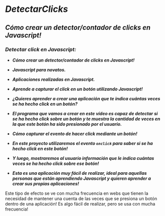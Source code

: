 # **_DetectarClicks_**

## **_Cómo crear un detector/contador de clicks en Javascript!_**

### **_Detectar click en Javascript:_**

- **_Cómo crear un detector/contador de clicks en Javascript!_**
  
- **_Javascript para novatos._**
  
- **_Aplicaciones realizadas en Javascript._**
  
- **_Aprende a capturar el click en un botón utilizando Javascript!_**

- **_¿Quieres aprender a crear una aplicación que te indica cuántas veces se ha hecho click en un botón?_**

- **_El programa que vamos a crear en este vídeo es capaz de detectar si se ha hecho click sobre un botón y te muestra la cantidad de veces en la que este botón ha sido presionado por el usuario._**

- **_Cómo capturar el evento de hacer click mediante un botón!_**

- **_En este proyecto utilizaremos el evento `onclick` para saber si se ha hecho click en este botón!_**

- **_Y luego, mostraremos al usuario información que le indica cuántas veces se ha hecho click sobre ese botón!_**

- **_Esta es una aplicación muy fácil de realizar, ideal para aquellas personas que están aprendiendo Javascript y quieren aprender a crear sus propias aplicaciones!_**

Este tipo de efecto se ve con mucha frecuencia en webs que tienen la necesidad de mantener una cuenta de las veces que se presiona un botón dentro de una aplicación! Es algo fácil de realizar, pero se usa con mucha frecuencia!
